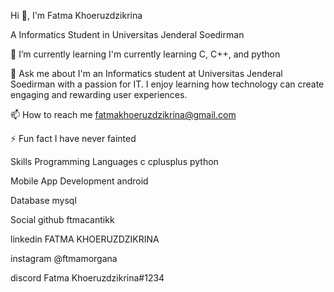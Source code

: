 Hi 👋, I'm Fatma Khoeruzdzikrina

A Informatics Student in Universitas Jenderal Soedirman

🌱 I’m currently learning
I'm currently learning C, C++, and python

💬 Ask me about
I'm an Informatics student at Universitas Jenderal Soedirman with a passion for IT. I enjoy learning how technology can create engaging and rewarding user experiences.

📫 How to reach me
fatmakhoeruzdzikrina@gmail.com

⚡ Fun fact
I have never fainted

Skills
Programming Languages
c
cplusplus
python

Mobile App Development
android

Database
mysql

Social
github
ftmacantikk

linkedin
FATMA KHOERUZDZIKRINA

instagram
@ftmamorgana

discord
Fatma Khoeruzdzikrina#1234
